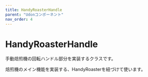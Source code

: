 ```yaml
---
title: HandyRoasterHandle
parent: "Udonコンポーネント"
nav_order: 4
---
```


# HandyRoasterHandle

手動焙煎機の回転ハンドル部分を実装するクラスです。  

焙煎機のメイン機能を実装する、HandyRoasterを紐づけて使います。  


